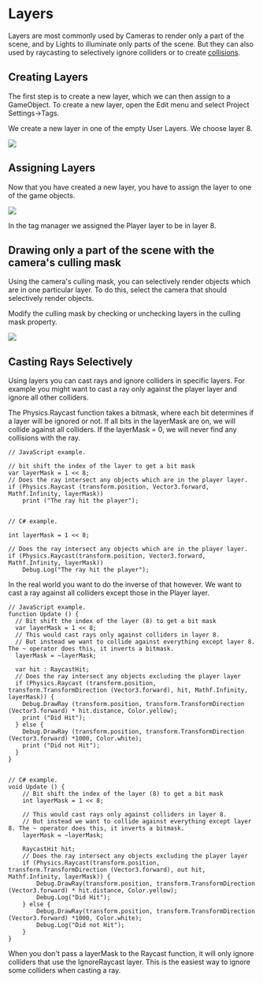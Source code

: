 Layers
======


<span class=keyword>Layers</span> are most commonly used by <span class=keyword>Cameras</span> to render only a part of the scene, and by <span class=keyword>Lights</span> to illuminate only parts of the scene. But they can also used by raycasting to selectively ignore colliders or to create [collisions](layerbasedcollision.html).


Creating Layers
---------------


The first step is to create a new layer, which we can then assign to a <span class=keyword>GameObject</span>. To create a new layer, open the Edit menu and select <span class=menu>Project Settings->Tags</span>.

We create a new layer in one of the empty User Layers. We choose layer 8.

![](http://docwiki.hq.unity3d.com/uploads/Main/Layer-CreateNewLayer.png)  


Assigning Layers
----------------


Now that you have created a new layer, you have to assign the layer to one of the game objects.

![](http://docwiki.hq.unity3d.com/uploads/Main/Layer-ChooseLayer.png)  

In the tag manager we assigned the Player layer to be in layer 8.


Drawing only a part of the scene with the camera's culling mask
---------------------------------------------------------------


Using the camera's culling mask, you can selectively render objects which are in one particular layer.
To do this, select the camera that should selectively render objects.

Modify the culling mask by checking or unchecking layers in the culling mask property.

![](http://docwiki.hq.unity3d.com/uploads/Main/Layer-CullingMask.png)  


Casting Rays Selectively
------------------------


Using layers you can cast rays and ignore colliders in specific layers.
For example you might want to cast a ray only against the player layer and ignore all other colliders.

The Physics.Raycast function takes a bitmask, where each bit determines if a layer will be ignored or not.
If all bits in the layerMask are on, we will collide against all colliders.
If the layerMask = 0, we will never find any collisions with the ray.


````
// JavaScript example.

// bit shift the index of the layer to get a bit mask
var layerMask = 1 << 8;
// Does the ray intersect any objects which are in the player layer.
if (Physics.Raycast (transform.position, Vector3.forward, Mathf.Infinity, layerMask))
    print ("The ray hit the player");


// C# example.

int layerMask = 1 << 8;
		
// Does the ray intersect any objects which are in the player layer.
if (Physics.Raycast(transform.position, Vector3.forward, Mathf.Infinity, layerMask))
    Debug.Log("The ray hit the player");

````


In the real world you want to do the inverse of that however. We want to cast a ray against all colliders except those in the Player layer.

````
// JavaScript example.
function Update () {
  // Bit shift the index of the layer (8) to get a bit mask
  var layerMask = 1 << 8;
  // This would cast rays only against colliders in layer 8.
  // But instead we want to collide against everything except layer 8. The ~ operator does this, it inverts a bitmask.
  layerMask = ~layerMask;

  var hit : RaycastHit;
  // Does the ray intersect any objects excluding the player layer
  if (Physics.Raycast (transform.position, transform.TransformDirection (Vector3.forward), hit, Mathf.Infinity, layerMask)) {
    Debug.DrawRay (transform.position, transform.TransformDirection (Vector3.forward) * hit.distance, Color.yellow);
    print ("Did Hit");
  } else {
    Debug.DrawRay (transform.position, transform.TransformDirection (Vector3.forward) *1000, Color.white);
    print ("Did not Hit");
  }
}


// C# example.
void Update () {
    // Bit shift the index of the layer (8) to get a bit mask
    int layerMask = 1 << 8;
		
    // This would cast rays only against colliders in layer 8.
    // But instead we want to collide against everything except layer 8. The ~ operator does this, it inverts a bitmask.
    layerMask = ~layerMask;
	
    RaycastHit hit;
    // Does the ray intersect any objects excluding the player layer
    if (Physics.Raycast(transform.position, transform.TransformDirection (Vector3.forward), out hit, Mathf.Infinity, layerMask)) {
        Debug.DrawRay(transform.position, transform.TransformDirection (Vector3.forward) * hit.distance, Color.yellow);
        Debug.Log("Did Hit");
    } else {
        Debug.DrawRay(transform.position, transform.TransformDirection (Vector3.forward) *1000, Color.white);
        Debug.Log("Did not Hit");
    }
}
````

When you don't pass a layerMask to the Raycast function, it will only ignore colliders that use the IgnoreRaycast layer.
This is the easiest way to ignore some colliders when casting a ray.
